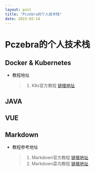 ```yaml
---
layout: post
title: "Pczebra的个人技术栈"
date: 2023-02-14
---
```


# Pczebra的个人技术栈
## Docker & Kubernetes
  * 教程地址
    >>>
     > 1. K8s官方教程
       <a href="https://kubernetes.io/zh-cn/docs/tutorials/kubernetes-basics/">链接地址</a>
    >>>

## JAVA
## VUE

## Markdown
  * 教程参考地址
    >>>
      > 1. Markdown官方教程
        <a href="https://markdown.com.cn/">链接地址</a>
      > 2. Markdown菜鸟教程
        <a href="https://www.runoob.com/markdown/md-tutorial.html">链接地址</a>
    >>>
